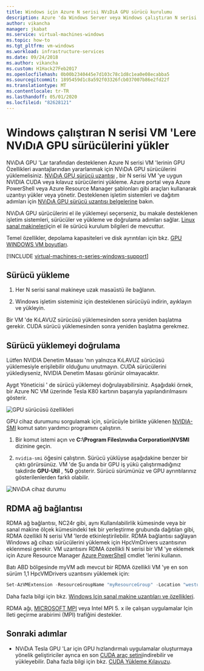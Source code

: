 ```yaml
---
title: Windows için Azure N serisi NVıDıA GPU sürücü kurulumu
description: Azure 'da Windows Server veya Windows çalıştıran N serisi VM 'Ler için NVıDıA GPU sürücülerini ayarlama
author: vikancha
manager: jkabat
ms.service: virtual-machines-windows
ms.topic: how-to
ms.tgt_pltfrm: vm-windows
ms.workload: infrastructure-services
ms.date: 09/24/2018
ms.author: vikancha
ms.custom: H1Hack27Feb2017
ms.openlocfilehash: 0b00b2340445e7d103c78c1d8c1ea0e08ecabba5
ms.sourcegitcommit: 1895459d1c8a592f03326fcb037007b86e2fd22f
ms.translationtype: MT
ms.contentlocale: tr-TR
ms.lasthandoff: 05/01/2020
ms.locfileid: "82628121"
---
```

# <a name="install-nvidia-gpu-drivers-on-n-series-vms-running-windows"></a>Windows çalıştıran N serisi VM 'Lere NVıDıA GPU sürücülerini yükler 

NVıDıA GPU 'Lar tarafından desteklenen Azure N serisi VM 'lerinin GPU Özellikleri avantajlarından yararlanmak için NVıDıA GPU sürücülerini yüklemelisiniz. [NVıDıA GPU sürücü uzantısı](../extensions/hpccompute-gpu-windows.md) , bir N serisi VM 'ye uygun NVIDIA CUDA veya kılavuz sürücülerini yükleme. Azure portal veya Azure PowerShell veya Azure Resource Manager şablonları gibi araçları kullanarak uzantıyı yükler veya yönetir. Desteklenen işletim sistemleri ve dağıtım adımları için [NVıDıA GPU sürücü uzantısı belgelerine](../extensions/hpccompute-gpu-windows.md) bakın.

NVıDıA GPU sürücülerini el ile yüklemeyi seçerseniz, bu makale desteklenen işletim sistemleri, sürücüler ve yükleme ve doğrulama adımları sağlar. [Linux sanal makineleri](../linux/n-series-driver-setup.md?toc=%2fazure%2fvirtual-machines%2flinux%2ftoc.json)için el ile sürücü kurulum bilgileri de mevcuttur.

Temel özellikler, depolama kapasiteleri ve disk ayrıntıları için bkz. [GPU WINDOWS VM boyutları](sizes-gpu.md?toc=%2fazure%2fvirtual-machines%2fwindows%2ftoc.json). 

[!INCLUDE [virtual-machines-n-series-windows-support](../../../includes/virtual-machines-n-series-windows-support.md)]

## <a name="driver-installation"></a>Sürücü yükleme

1. Her N serisi sanal makineye uzak masaüstü ile bağlanın.

2. Windows işletim sisteminiz için desteklenen sürücüyü indirin, ayıklayın ve yükleyin.

Bir VM 'de KıLAVUZ sürücüsü yüklemesinden sonra yeniden başlatma gerekir. CUDA sürücü yüklemesinden sonra yeniden başlatma gerekmez.

## <a name="verify-driver-installation"></a>Sürücü yüklemeyi doğrulama

Lütfen NVIDIA Denetim Masası 'nın yalnızca KıLAVUZ sürücüsü yüklemesiyle erişilebilir olduğunu unutmayın. CUDA sürücülerini yüklediyseniz, NVIDIA Denetim Masası görünür olmayacaktır.

Aygıt Yöneticisi ' de sürücü yüklemeyi doğrulayabilirsiniz. Aşağıdaki örnek, bir Azure NC VM üzerinde Tesla K80 kartının başarıyla yapılandırılmasını gösterir.

![GPU sürücüsü özellikleri](./media/n-series-driver-setup/GPU_driver_properties.png)

GPU cihaz durumunu sorgulamak için, sürücüyle birlikte yüklenen [NVIDIA-SMI](https://developer.nvidia.com/nvidia-system-management-interface) komut satırı yardımcı programını çalıştırın.

1. Bir komut istemi açın ve **C:\Program Files\nvıdıa Corporation\NVSMI** dizinine geçin.

2. `nvidia-smi` öğesini çalıştırın. Sürücü yüklüyse aşağıdakine benzer bir çıktı görürsünüz. VM 'de Şu anda bir GPU iş yükü çalıştırmadığınız takdirde **GPU-Util** , **%0** gösterir. Sürücü sürümünüz ve GPU ayrıntılarınız gösterilenlerden farklı olabilir.

![NVıDıA cihaz durumu](./media/n-series-driver-setup/smi.png)  

## <a name="rdma-network-connectivity"></a>RDMA ağ bağlantısı

RDMA ağ bağlantısı, NC24r gibi, aynı Kullanılabilirlik kümesinde veya bir sanal makine ölçek kümesindeki tek bir yerleştirme grubunda dağıtılan gibi, RDMA özellikli N serisi VM 'lerde etkinleştirilebilir. RDMA bağlantısı sağlayan Windows ağ cihazı sürücülerini yüklemek için HpcVmDrivers uzantısının eklenmesi gerekir. VM uzantısını RDMA özellikli N serisi bir VM 'ye eklemek için Azure Resource Manager [Azure PowerShell](/powershell/azure/overview) cmdlet 'lerini kullanın.

Batı ABD bölgesinde myVM adlı mevcut bir RDMA özellikli VM 'ye en son sürüm 1,1 HpcVMDrivers uzantısını yüklemek için:
  ```powershell
  Set-AzVMExtension -ResourceGroupName "myResourceGroup" -Location "westus" -VMName "myVM" -ExtensionName "HpcVmDrivers" -Publisher "Microsoft.HpcCompute" -Type "HpcVmDrivers" -TypeHandlerVersion "1.1"
  ```
  Daha fazla bilgi için bkz. [Windows Için sanal makine uzantıları ve özellikleri](extensions-features.md).

RDMA ağı, [MICROSOFT MPI](https://docs.microsoft.com/message-passing-interface/microsoft-mpi) veya Intel MPI 5. x ile çalışan uygulamalar Için Ileti geçirme arabirimi (MPI) trafiğini destekler. 


## <a name="next-steps"></a>Sonraki adımlar

* NVıDıA Tesla GPU 'Lar için GPU hızlandırmalı uygulamalar oluşturmaya yönelik geliştiriciler ayrıca en son [CUDA araç setini](https://developer.nvidia.com/cuda-downloads)indirebilir ve yükleyebilir. Daha fazla bilgi için bkz. [CUDA Yükleme Kılavuzu](https://docs.nvidia.com/cuda/cuda-installation-guide-microsoft-windows/index.html#axzz4ZcwJvqYi).


